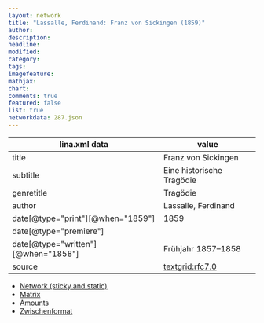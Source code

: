 ```yaml
---
layout: network
title: "Lassalle, Ferdinand: Franz von Sickingen (1859)"
author:
description:
headline:
modified:
category:
tags:
imagefeature: 
mathjax: 
chart: 
comments: true
featured: false
list: true
networkdata: 287.json
---
```

lina.xml data  | value
------------- | -------------
title|Franz von Sickingen
subtitle|Eine historische Tragödie
genretitle|Tragödie
author|Lassalle, Ferdinand
date[@type="print"][@when="1859"]|1859
date[@type="premiere"]|
date[@type="written"][@when="1858"]|Frühjahr 1857–1858
source|[textgrid:rfc7.0](https://textgridlab.org/1.0/tgcrud-public/rest/textgrid:rfc7.0/data)



* [Network (sticky and static)](/network287)
* [Matrix](/matrix287)
* [Amounts](/amount287)
* [Zwischenformat](/lina287 )
